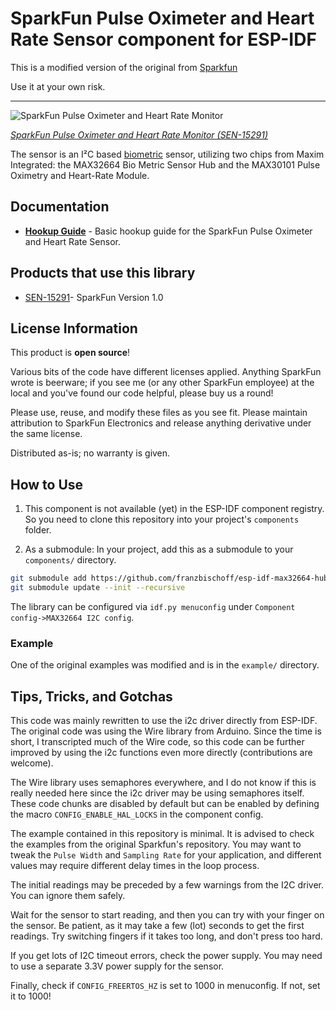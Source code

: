 # SparkFun Pulse Oximeter and Heart Rate Sensor component for ESP-IDF

This is a modified version of the original from [Sparkfun](https://github.com/sparkfun/SparkFun_Bio_Sensor_Hub_Library)

Use it at your own risk.

---

![SparkFun Pulse Oximeter and Heart Rate Monitor](https://cdn.sparkfun.com/assets/parts/1/3/6/6/4/15219-SparkFun_Pulse_Oximeter_and_Heart_Rate_Sensor_-_MAX30101__Qwiic_-01.jpg)

[_SparkFun Pulse Oximeter and Heart Rate Monitor (SEN-15291)_](https://www.sparkfun.com/products/15219)

The sensor is an I&sup2;C based [biometric](https://en.wikipedia.org/wiki/Biometrics) sensor, utilizing two chips from
Maxim Integrated: the MAX32664 Bio Metric Sensor Hub and the MAX30101 Pulse Oximetry and Heart-Rate Module.

## Documentation

- **[Hookup Guide](https://learn.sparkfun.com/tutorials/sparkfun-pulse-oximeter-and-heart-rate-monitor-hookup-guide)** -
  Basic hookup guide for the SparkFun Pulse Oximeter and Heart Rate Sensor.

## Products that use this library

- [SEN-15291](https://www.sparkfun.com/products/15219)- SparkFun Version 1.0

## License Information

This product is **open source**!

Various bits of the code have different licenses applied. Anything SparkFun wrote is beerware; if you see me (or any
other SparkFun employee) at the local and you've found our code helpful, please buy us a round!

Please use, reuse, and modify these files as you see fit. Please maintain attribution to SparkFun Electronics and
release anything derivative under the same license.

Distributed as-is; no warranty is given.

## How to Use

1. This component is not available (yet) in the ESP-IDF component registry. So you need to clone this repository into
   your project's `components` folder.

2. As a submodule: In your project, add this as a submodule to your `components/` directory.

```bash
git submodule add https://github.com/franzbischoff/esp-idf-max32664-hub
git submodule update --init --recursive
```

The library can be configured via `idf.py menuconfig` under `Component config->MAX32664 I2C config`.

### Example

One of the original examples was modified and is in the `example/` directory.

## Tips, Tricks, and Gotchas

This code was mainly rewritten to use the i2c driver directly from ESP-IDF. The original code was using the Wire library
from Arduino. Since the time is short, I transcripted much of the Wire code, so this code can be further improved by
using the i2c functions even more directly (contributions are welcome).

The Wire library uses semaphores everywhere, and I do not know if this is really needed here since the i2c driver may be
using semaphores itself. These code chunks are disabled by default but can be enabled by defining the macro
`CONFIG_ENABLE_HAL_LOCKS` in the component config.

The example contained in this repository is minimal. It is advised to check the examples from the original Sparkfun's
repository. You may want to tweak the `Pulse Width` and `Sampling Rate` for your application, and different values may
require different delay times in the loop process.

The initial readings may be preceded by a few warnings from the I2C driver. You can ignore them safely.

Wait for the sensor to start reading, and then you can try with your finger on the sensor. Be patient, as it may take a
few (lot) seconds to get the first readings. Try switching fingers if it takes too long, and don't press too hard.

If you get lots of I2C timeout errors, check the power supply. You may need to use a separate 3.3V power supply for the
sensor.

Finally, check if `CONFIG_FREERTOS_HZ` is set to 1000 in menuconfig. If not, set it to 1000!
